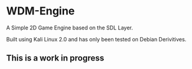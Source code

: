 # WDM-Engine

A Simple 2D Game Engine based on the SDL Layer.

Built using Kali Linux 2.0 and has only been tested on Debian Derivitives. 

<H2>This is a work in progress</h2>
